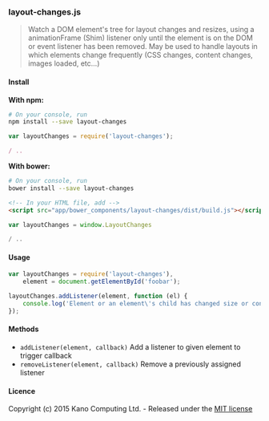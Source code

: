 ### layout-changes.js

> Watch a DOM element's tree for layout changes and resizes, using a animationFrame (Shim) listener only until the element is on the DOM or event listener has been removed. May be used to handle layouts in which elements change frequently (CSS changes, content changes, images loaded, etc...)

#### Install

**With npm:**

```bash
# On your console, run
npm install --save layout-changes
```

```javascript
var layoutChanges = require('layout-changes');

/ ..
```

**With bower:**

```bash
# On your console, run
bower install --save layout-changes
```

```html
<!-- In your HTML file, add -->
<script src="app/bower_components/layout-changes/dist/build.js"></script>
```

```javascript
var layoutChanges = window.LayoutChanges

/ ..
```

#### Usage

```javascript
var layoutChanges = require('layout-changes'),
    element = document.getElementById('foobar');

layoutChanges.addListener(element, function (el) {
    console.log('Element or an element\'s child has changed size or content', el);
});
```

#### Methods

* `addListener(element, callback)` Add a listener to given element to trigger callback
* `removeListener(element, callback)` Remove a previously assigned listener

#### Licence

Copyright (c) 2015 Kano Computing Ltd. - Released under the [MIT license](https://github.com/KanoComputing/layout-changes-js/blob/master/LICENSE)